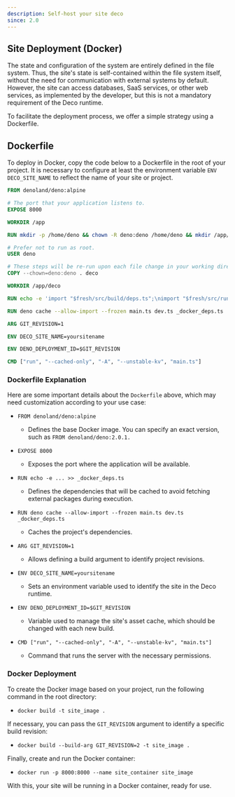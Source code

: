 ```yaml
---
description: Self-host your site deco
since: 2.0
---
```


## Site Deployment (Docker)

The state and configuration of the system are entirely defined in the file
system. Thus, the site's state is self-contained within the file system itself,
without the need for communication with external systems by default. However,
the site can access databases, SaaS services, or other web services, as
implemented by the developer, but this is not a mandatory requirement of the
Deco runtime.

To facilitate the deployment process, we offer a simple strategy using a
Dockerfile.

## Dockerfile

To deploy in Docker, copy the code below to a Dockerfile in the root of your
project. It is necessary to configure at least the environment variable
`ENV DECO_SITE_NAME` to reflect the name of your site or project.

```dockerfile
FROM denoland/deno:alpine

# The port that your application listens to.
EXPOSE 8000

WORKDIR /app

RUN mkdir -p /home/deno && chown -R deno:deno /home/deno && mkdir /app/deno && chown -R deno:deno /app && mkdir -p /deno-dir && chown -R deno:deno /deno-dir

# Prefer not to run as root.
USER deno

# These steps will be re-run upon each file change in your working directory:
COPY --chown=deno:deno . deco

WORKDIR /app/deco

RUN echo -e 'import "$fresh/src/build/deps.ts";\nimport "$fresh/src/runtime/entrypoints/main.ts";\nimport "$fresh/src/runtime/entrypoints/deserializer.ts";\nimport "$fresh/src/runtime/entrypoints/signals.ts";' >> _docker_deps.ts

RUN deno cache --allow-import --frozen main.ts dev.ts _docker_deps.ts

ARG GIT_REVISION=1

ENV DECO_SITE_NAME=yoursitename

ENV DENO_DEPLOYMENT_ID=$GIT_REVISION

CMD ["run", "--cached-only", "-A", "--unstable-kv", "main.ts"]
```

### Dockerfile Explanation

Here are some important details about the `Dockerfile` above, which may need
customization according to your use case:

- `FROM denoland/deno:alpine`
  - Defines the base Docker image. You can specify an exact version, such as
    `FROM denoland/deno:2.0.1.`

- `EXPOSE 8000`
  - Exposes the port where the application will be available.

- `RUN echo -e ... >> _docker_deps.ts`
  - Defines the dependencies that will be cached to avoid fetching external
    packages during execution.

- `RUN deno cache --allow-import --frozen main.ts dev.ts _docker_deps.ts`
  - Caches the project's dependencies.

- `ARG GIT_REVISION=1`
  - Allows defining a build argument to identify project revisions.

- `ENV DECO_SITE_NAME=yoursitename`
  - Sets an environment variable used to identify the site in the Deco runtime.

- `ENV DENO_DEPLOYMENT_ID=$GIT_REVISION`
  - Variable used to manage the site's asset cache, which should be changed with
    each new build.

- `CMD ["run", "--cached-only", "-A", "--unstable-kv", "main.ts"]`
  - Command that runs the server with the necessary permissions.

### Docker Deployment

To create the Docker image based on your project, run the following command in
the root directory:

- `docker build -t site_image .`

If necessary, you can pass the `GIT_REVISION` argument to identify a specific
build revision:

- `docker build --build-arg GIT_REVISION=2 -t site_image .`

Finally, create and run the Docker container:

- `docker run -p 8000:8000 --name site_container site_image`

With this, your site will be running in a Docker container, ready for use.
